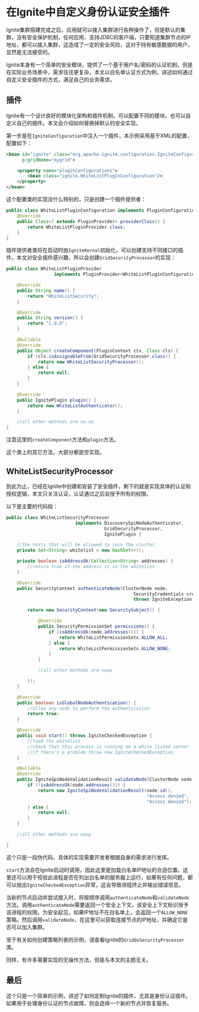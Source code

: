# 在Ignite中自定义身份认证安全插件
Ignite集群搭建完成之后，应用就可以接入集群进行各种操作了，但是默认的集群，没有安全保护机制，任何应用、支持JDBC的客户端，只要知道集群节点的IP地址，都可以接入集群，这造成了一定的安全风险，这对于持有敏感数据的用户，显然是无法接受的。

Ignite本身有一个简单的安全模块，提供了一个基于用户名/密码的认证机制，但是在实际业务场景中，需求往往更复杂，本文以白名单认证方式为例，讲述如何通过自定义安全插件的方式，满足自己的业务需求。
## 插件
Ignite有一个设计良好的模块化架构和插件机制，可以配置不同的模块，也可以自定义自己的插件。本文会介绍如何替换掉默认的安全实现。

第一步是在`IgniteConfiguration`中注入一个插件，本示例采用基于XML的配置，配置如下：
```xml
<bean id="ignite" class="org.apache.ignite.configuration.IgniteConfiguration"
      p:gridName="mygrid">

    <property name="pluginConfigurations">
        <bean class="ignite.WhiteListPluginConfiguration"/>
    </property>
</bean>
```
这个配置类的实现没什么特别的，只是创建一个插件提供者：
```java
public class WhiteListPluginConfiguration implements PluginConfiguration {
    @Override
    public Class<? extends PluginProvider> providerClass() {
        return WhiteListPluginProvider.class;
    }
}
```
插件提供者类将在启动时由`IgniteKernal`初始化，可以创建支持不同接口的插件。本文对安全插件感兴趣，所以会创建`GridSecurityProcessor`的实现：
```java
public class WhiteListPluginProvider
                  implements PluginProvider<WhiteListPluginConfiguration> {

    @Override
    public String name() {
        return "WhiteListSecurity";
    }

    @Override
    public String version() {
        return "1.0.0";
    }

    @Nullable
    @Override
    public Object createComponent(PluginContext ctx, Class cls) {
        if (cls.isAssignableFrom(GridSecurityProcessor.class)) {
            return new WhiteListSecurityProcessor();
        } else {
            return null;
        }
    }

    @Override
    public IgnitePlugin plugin() {
        return new WhiteListAuthenticator();
    }

    //all other methods are no-op
}
```
注意这里的`createComponent`方法和`plugin`方法。

这个类上的其它方法，大部分都是空实现。

## WhiteListSecurityProcessor
到此为止，已经在Ignite中创建和安装了安全插件，剩下的就是实现具体的认证和授权逻辑，本文只关注认证，认证通过之后会授予所有的权限。

以下是主要的代码段：
```java
public class WhiteListSecurityProcessor
                          implements DiscoverySpiNodeAuthenticator,
                                     GridSecurityProcessor,
                                     IgnitePlugin {

    //the hosts that will be allowed to join the cluster
    private Set<String> whitelist = new HashSet<>();

    private boolean isAddressOk(Collection<String> addresses) {
        //return true if the address is in the whitelist
    }

    @Override
    public SecurityContext authenticateNode(ClusterNode node,
                                                SecurityCredentials cred)
                                                throws IgniteException {

        return new SecurityContext(new SecuritySubject() {

            @Override
            public SecurityPermissionSet permissions() {
                if (isAddressOk(node.addresses())) {
                    return WhiteListPermissionSets.ALLOW_ALL;
                } else {
                    return WhiteListPermissionSets.ALLOW_NONE;
                }
            }

            //all other methods are noop

        });
    }

    @Override
    public boolean isGlobalNodeAuthentication() {
        //allow any node to perform the authentication
        return true;
    }

    @Override
    public void start() throws IgniteCheckedException {
        //load the whitelist
        //check that this process is running on a white listed server
        //if there's a problem throw new IgniteCheckedException
    }

    @Nullable
    @Override
    public IgniteSpiNodeValidationResult validateNode(ClusterNode node) {
        if (!isAddressOk(node.addresses())) {
            return new IgniteSpiNodeValidationResult(node.id(),
                                                     "Access denied",
                                                     "Access denied");
        } else {
            return null;
        }
    }

    //all other methods are noop

}
```
这个只是一段伪代码，具体的实现需要开发者根据自身的需求进行发挥。

`start`方法会在Ignite启动时调用，因此这里是加载白名单IP地址的合适位置。这里还可以用于校验此进程是否在列出白名单的服务器上运行，如果有任何问题，都可以抛出`IgniteCheckedException`异常，这会导致进程终止并输出错误信息。

当新的节点启动并尝试接入时，将按顺序调用`authenticateNode`和`validateNode`方法。调用`authenticateNode`需要返回一个安全上下文，该安全上下文标识授予该进程的权限。为安全起见，如果IP地址不在白名单上，会返回一个`ALLOW_NONE`策略。然后调用`validateNode`，在这里可以获取连接节点的IP地址，并确定它是否可以加入集群。

至于有关如何创建策略列表的示例，请查看Ignite的`GridOsSecurityProcessor`类。

同样，有许多需要实现的无操作方法，但是与本文的主题无关。

## 最后
这个只是一个简单的示例，讲述了如何定制Ignite的插件，尤其是身份认证插件。如果用于处理身份认证的节点故障，则会选择一个新的节点并恢复服务。